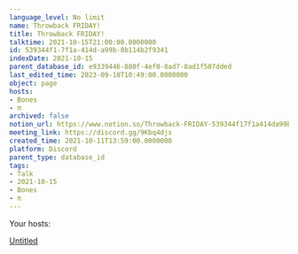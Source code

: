 ```yaml
---
language_level: No limit
name: Throwback FRIDAY!
title: Throwback FRIDAY!
talktime: 2021-10-15T21:00:00.0000000
id: 539344f1-7f1a-414d-a99b-8b114b2f9341
indexDate: 2021-10-15
parent_database_id: e9339446-880f-4ef0-8ad7-8ad1f507dded
last_edited_time: 2023-09-18T10:49:00.0000000
object: page
hosts:
- Bones
- π
archived: false
notion_url: https://www.notion.so/Throwback-FRIDAY-539344f17f1a414da99b8b114b2f9341
meeting_link: https://discord.gg/9Kbq4djs
created_time: 2021-10-11T13:59:00.0000000
platform: Discord
parent_type: database_id
tags:
- Talk
- 2021-10-15
- Bones
- π
---
```




Your hosts:

[Untitled](https://www.notion.so/482e61b02b9c4456b2b4fe86bb7544c6)   





